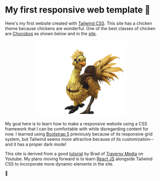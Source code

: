 # My first responsive web template 🐔 

Here's my first website created with [Tailwind CSS](https://tailwindcss.com/). This site has a chicken theme because chickens are wonderful. One of the best classes of chicken are [Chocobos](https://finalfantasy.fandom.com/wiki/Chocobo) as shown below and in the [site](index.html).

<p align="center">
  <img src="img/chocobo.jpg" alt="Chocobo" width="300"/>
</p>

My goal here is to learn how to make a responsive website using a CSS framework that I can be comfortable with while disregarding content for now. I learned using [Bootstrap 5](https://getbootstrap.com/) previously because of its responsive grid system, but Tailwind seems more attractive because of its customization--and it has a proper dark mode!

This site is derived from a good [tutorial](https://youtu.be/dFgzHOX84xQ) by Brad of [Traversy Media](https://www.youtube.com/c/TraversyMedia) on Youtube. My plans moving forward is to learn [React JS](https://reactjs.org/) alongside Tailwind CSS to incorporate more dynamic elements in the site.

🥚
